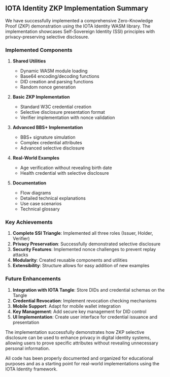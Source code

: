 ## IOTA Identity ZKP Implementation Summary

We have successfully implemented a comprehensive Zero-Knowledge Proof (ZKP) demonstration using the IOTA Identity WASM library. The implementation showcases Self-Sovereign Identity (SSI) principles with privacy-preserving selective disclosure.

### Implemented Components

1. **Shared Utilities**

    - Dynamic WASM module loading
    - Base64 encoding/decoding functions
    - DID creation and parsing functions
    - Random nonce generation

2. **Basic ZKP Implementation**

    - Standard W3C credential creation
    - Selective disclosure presentation format
    - Verifier implementation with nonce validation

3. **Advanced BBS+ Implementation**

    - BBS+ signature simulation
    - Complex credential attributes
    - Advanced selective disclosure

4. **Real-World Examples**

    - Age verification without revealing birth date
    - Health credential with selective disclosure

5. **Documentation**
    - Flow diagrams
    - Detailed technical explanations
    - Use case scenarios
    - Technical glossary

### Key Achievements

1. **Complete SSI Triangle**: Implemented all three roles (Issuer, Holder, Verifier)
2. **Privacy Preservation**: Successfully demonstrated selective disclosure
3. **Security Features**: Implemented nonce challenges to prevent replay attacks
4. **Modularity**: Created reusable components and utilities
5. **Extensibility**: Structure allows for easy addition of new examples

### Future Enhancements

1. **Integration with IOTA Tangle**: Store DIDs and credential schemas on the Tangle
2. **Credential Revocation**: Implement revocation checking mechanisms
3. **Mobile Support**: Adapt for mobile wallet integration
4. **Key Management**: Add secure key management for DID control
5. **UI Implementation**: Create user interface for credential issuance and presentation

The implementation successfully demonstrates how ZKP selective disclosure can be used to enhance privacy in digital identity systems, allowing users to prove specific attributes without revealing unnecessary personal information.

All code has been properly documented and organized for educational purposes and as a starting point for real-world implementations using the IOTA Identity framework.
